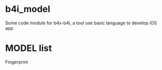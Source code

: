 # b4i_model
Some code module for b4x-b4i, a tool use basic language to develop iOS app

# MODEL list
Fingerprint
